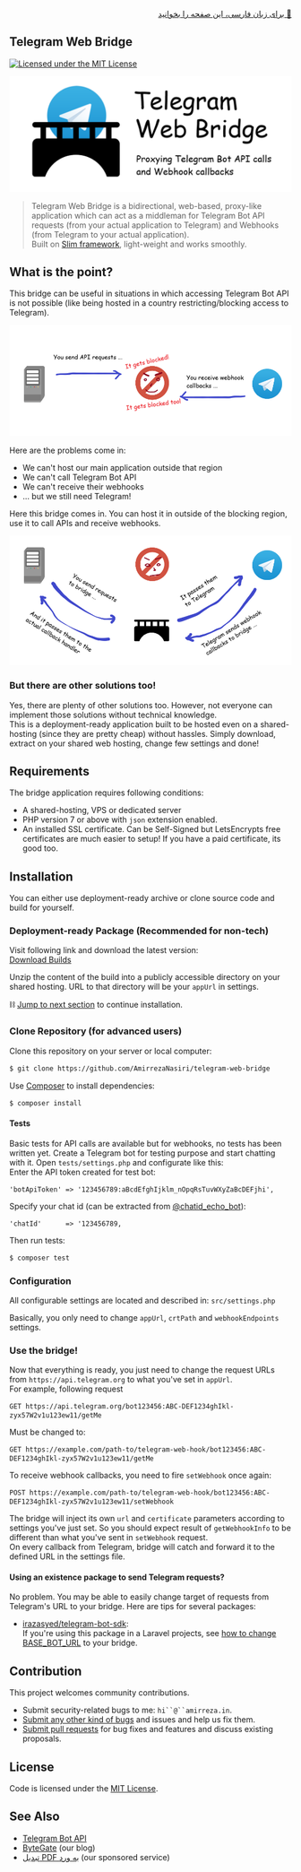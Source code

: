<div dir="rtl" align="right">

[🔸 برای زبان فارسی، این صفحه را بخوانید](README.fa-IR.md)

</div>

## Telegram Web Bridge
[![Licensed under the MIT License](https://img.shields.io/badge/License-MIT-blue.svg)](LICENSE)

![Telegram Web Bridge](assets/telegram-web-bridge-preview.png)

> Telegram Web Bridge is a bidirectional, web-based, proxy-like application which can act as a middleman for Telegram Bot API requests (from your actual application to Telegram) and Webhooks (from Telegram to your actual application).   
> Built on [Slim framework](http://www.slimframework.com/), light-weight and works smoothly.

## What is the point?

This bridge can be useful in situations in which accessing Telegram Bot API is not possible (like being hosted in a country restricting/blocking access to Telegram).

![Communication without proxy](assets/without_proxy.png)

Here are the problems come in:  
* We can't host our main application outside that region
* We can't call Telegram Bot API
* We can't receive their webhooks
* ... but we still need Telegram!

Here this bridge comes in. You can host it in outside of the blocking region, use it to call APIs and receive webhooks.

![Communication with proxy](assets/with_proxy.png)

### But there are other solutions too!
Yes, there are plenty of other solutions too. However, not everyone can implement those solutions without technical knowledge.  
This is a deployment-ready application built to be hosted even on a shared-hosting (since they are pretty cheap) without hassles. Simply download, extract on your shared web hosting, change few settings and done!

## Requirements
The bridge application requires following conditions:
* A shared-hosting, VPS or dedicated server
* PHP version 7 or above with `json` extension enabled.
* An installed SSL certificate. Can be Self-Signed but LetsEncrypts free certificates are much easier to setup! If you have a paid certificate, its good too.

## Installation
You can either use deployment-ready archive or clone source code and build for yourself.

### Deployment-ready Package (Recommended for non-tech)
Visit following link and download the latest version:  
[Download Builds](https://github.com/AmirrezaNasiri/telegram-web-bridge/releases)  

Unzip the content of the build into a publicly accessible directory on your shared hosting. URL to that directory will be your `appUrl` in settings.  

⛓ [Jump to next section](#configuration) to continue installation.

### Clone Repository (for advanced users)
Clone this repository on your server or local computer:
```bash
$ git clone https://github.com/AmirrezaNasiri/telegram-web-bridge
```

Use [Composer](https://getcomposer.org/download/) to install dependencies:
```bash
$ composer install
```

#### Tests
Basic tests for API calls are available but for webhooks, no tests has been written yet.
Create a Telegram bot for testing purpose and start chatting with it. Open `tests/settings.php` and configurate like this:   
Enter the API token created for test bot:
```
'botApiToken' => '123456789:aBcdEfghIjklm_nOpqRsTuvWXyZaBcDEFjhi',
```
Specify your chat id (can be extracted from [@chatid_echo_bot](https://t.me/chatid_echo_bot)):
```
'chatId'      => '123456789,
```
Then run tests:
```bash
$ composer test
```

### Configuration
All configurable settings are located and described in:
`src/settings.php`

Basically, you only need to change `appUrl`, `crtPath` and `webhookEndpoints` settings.

### Use the bridge!
Now that everything is ready, you just need to change the request URLs from `https://api.telegram.org` to what you've set in `appUrl`.  
For example, following request
```http request
GET https://api.telegram.org/bot123456:ABC-DEF1234ghIkl-zyx57W2v1u123ew11/getMe
```
Must be changed to:
```http request
GET https://example.com/path-to/telegram-web-hook/bot123456:ABC-DEF1234ghIkl-zyx57W2v1u123ew11/getMe
```

To receive webhook callbacks, you need to fire `setWebhook` once again:
```http request
POST https://example.com/path-to/telegram-web-hook/bot123456:ABC-DEF1234ghIkl-zyx57W2v1u123ew11/setWebhook
```
The bridge will inject its own `url` and `certificate` parameters according to settings you've just set. So you should expect result of `getWebhookInfo` to be different than what you've sent in `setWebhook` request.  
On every callback from Telegram, bridge will catch and forward it to the defined URL in the settings file.

#### Using an existence package to send Telegram requests?
No problem. You may be able to easily change target of requests from Telegram's URL to your bridge. Here are tips for several packages:  
* [irazasyed/telegram-bot-sdk](https://github.com/irazasyed/telegram-bot-sdk/):  
If you're using this package in a Laravel projects, see [how to change BASE_BOT_URL](https://github.com/irazasyed/telegram-bot-sdk/issues/632#issuecomment-482867189) to your bridge.

## Contribution 
This project welcomes community contributions.
* Submit security-related bugs to me: `hi``@``amirreza.in`.
* [Submit any other kind of bugs](https://github.com/AmirrezaNasiri/telegram-web-bridge/issues) and issues and help us fix them.
* [Submit pull requests](https://github.com/AmirrezaNasiri/telegram-web-bridge/pulls) for bug fixes and features and discuss existing proposals.

## License
Code is licensed under the [MIT License](LICENSE).

## See Also
* [Telegram Bot API](https://core.telegram.org/bots/api)
* [ByteGate](https://bytegate.ir/) (our blog)
* [تبدیل PDF به ورد](http://delix.ir/) (our sponsored service)
